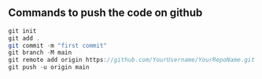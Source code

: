 ## Commands to push the code on github

```java
git init
git add .
git commit -m "first commit"
git branch -M main
git remote add origin https://github.com/YourUsername/YourRepoName.git
git push -u origin main

```